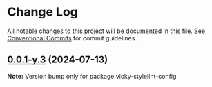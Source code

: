 # Change Log

All notable changes to this project will be documented in this file.
See [Conventional Commits](https://conventionalcommits.org) for commit guidelines.

## [0.0.1-y.3](https://github.com/Ting-YA-Yang/my-spec/compare/v0.0.1-y.2...v0.0.1-y.3) (2024-07-13)

**Note:** Version bump only for package vicky-stylelint-config
